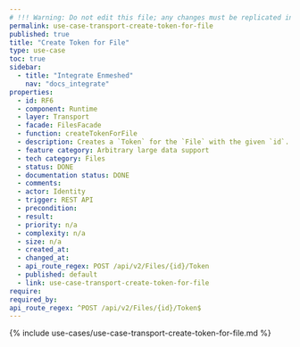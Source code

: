 ```yaml
---
# !!! Warning: Do not edit this file; any changes must be replicated in Excel !!!
permalink: use-case-transport-create-token-for-file
published: true
title: "Create Token for File"
type: use-case
toc: true
sidebar:
  - title: "Integrate Enmeshed"
    nav: "docs_integrate"
properties:
  - id: RF6
  - component: Runtime
  - layer: Transport
  - facade: FilesFacade
  - function: createTokenForFile
  - description: Creates a `Token` for the `File` with the given `id`.
  - feature category: Arbitrary large data support
  - tech category: Files
  - status: DONE
  - documentation status: DONE
  - comments:
  - actor: Identity
  - trigger: REST API
  - precondition:
  - result:
  - priority: n/a
  - complexity: n/a
  - size: n/a
  - created_at:
  - changed_at:
  - api_route_regex: POST /api/v2/Files/{id}/Token
  - published: default
  - link: use-case-transport-create-token-for-file
require:
required_by:
api_route_regex: ^POST /api/v2/Files/{id}/Token$
---
```


{% include use-cases/use-case-transport-create-token-for-file.md %}
